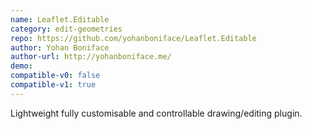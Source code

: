 ```yaml
---
name: Leaflet.Editable
category: edit-geometries
repo: https://github.com/yohanboniface/Leaflet.Editable
author: Yohan Boniface
author-url: http://yohanboniface.me/
demo: 
compatible-v0: false
compatible-v1: true
---
```


Lightweight fully customisable and controllable drawing/editing plugin.
